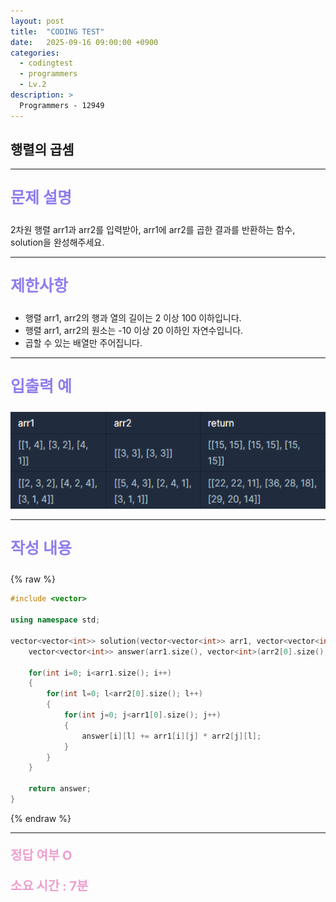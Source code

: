 ```yaml
---
layout: post
title:  "CODING TEST"
date:   2025-09-16 09:00:00 +0900
categories:
  - codingtest
  - programmers
  - Lv.2
description: >
  Programmers - 12949
---
```

## 행렬의 곱셈

---

<p style = "color:#8f7cee; font-size:25px; font-weight:bold">
문제 설명
</p>

2차원 행렬 arr1과 arr2를 입력받아, arr1에 arr2를 곱한 결과를 반환하는 함수, solution을 완성해주세요.

---

<p style = "color:#8f7cee; font-size:25px; font-weight:bold">
제한사항
</p>

- 행렬 arr1, arr2의 행과 열의 길이는 2 이상 100 이하입니다.
- 행렬 arr1, arr2의 원소는 -10 이상 20 이하인 자연수입니다.
- 곱할 수 있는 배열만 주어집니다.

---

<p style = "color:#8f7cee; font-size:25px; font-weight:bold">
입출력 예 
</p>

<img src = "/assets/img/codingtest/12949.png" width = "550" height = "155">

---

<p style = "color:#8f7cee; font-size:25px; font-weight:bold">
작성 내용
</p>

{% raw %}
```cpp
#include <vector>

using namespace std;

vector<vector<int>> solution(vector<vector<int>> arr1, vector<vector<int>> arr2) {
    vector<vector<int>> answer(arr1.size(), vector<int>(arr2[0].size(), 0));
    
    for(int i=0; i<arr1.size(); i++)
    {
        for(int l=0; l<arr2[0].size(); l++)
        {
            for(int j=0; j<arr1[0].size(); j++)
            {
                answer[i][l] += arr1[i][j] * arr2[j][l];
            }
        }
    }
    
    return answer;
}
```
{% endraw %}

---

<p style = "color:#ed9ece; font-size:20px; font-weight:bold">
정답 여부 O
</p>

<p style = "color:#ed9ece; font-size:20px; font-weight:bold">
소요 시간 : 7분
</p>
